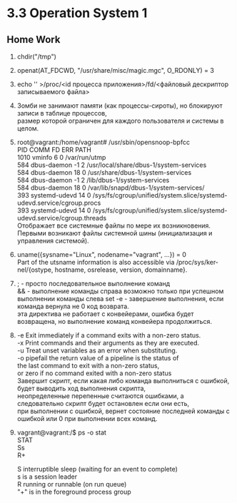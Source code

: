 # 3.3 Operation System 1
## Home Work
1.  chdir("/tmp")  
2.  openat(AT_FDCWD, "/usr/share/misc/magic.mgc", O_RDONLY) = 3  
3.  echo '' >/proc/<id процесса приложения>/fd/<файловый дескриптор записываемого файла>  
4.  Зомби не занимают памяти (как процессы-сироты), но блокируют записи в таблице процессов,   
    размер которой ограничен для каждого пользователя и системы в целом.   
5.  root@vagrant:/home/vagrant# /usr/sbin/opensnoop-bpfcc  
    PID    COMM               FD ERR PATH  
    1010   vminfo              6   0 /var/run/utmp  
    584    dbus-daemon        -1   2 /usr/local/share/dbus-1/system-services  
    584    dbus-daemon        18   0 /usr/share/dbus-1/system-services  
    584    dbus-daemon        -1   2 /lib/dbus-1/system-services  
    584    dbus-daemon        18   0 /var/lib/snapd/dbus-1/system-services/  
    393    systemd-udevd      14   0 /sys/fs/cgroup/unified/system.slice/systemd-udevd.service/cgroup.procs  
    393    systemd-udevd      14   0 /sys/fs/cgroup/unified/system.slice/systemd-udevd.service/cgroup.threads    
    Отображает все системные файлы по мере их возникновения. Первыми возникают файлы системной шины (инициализация и   управления системой).  
6.  uname({sysname="Linux", nodename="vagrant", ...}) = 0    
    Part of the utsname information is also accessible  via  /proc/sys/ker‐  
       nel/{ostype, hostname, osrelease, version, domainname}.  
7.  ; - просто последовательное выполнение команд  
    && - выполнение команды справа возможно только при успешном выполнении команды слева
    set -e - завершение выполнения, если команда вернула не 0 код возврата.  
    эта директива не работает с конвейерами, ошибка будет возвращена, но выполнение команд конвейера продолжиться.  
8.  -e  Exit immediately if a command exits with a non-zero status.    
    -x  Print commands and their arguments as they are executed.  
    -u  Treat unset variables as an error when substituting.  
    -o  pipefail    the return value of a pipeline is the status of  
                    the last command to exit with a non-zero status,  
                    or zero if no command exited with a non-zero status  
    Завершит скрипт, если какая либо команда выполниться с ошибкой, будет выводить ход выполнения скрипта,  
    неопределенные перепенные считаются ошибками, а следовательно скрипт будет остановлен если они есть,   
    при выполнении с ошибкой, вернет состояние последней команды с ошибкой или 0 при выполнении всех команд.  
9.  vagrant@vagrant:/$ ps -o stat  
    STAT  
    Ss  
    R+  

    S    interruptible sleep (waiting for an event to complete)  
    s    is a session leader  
    R    running or runnable (on run queue)  
    "\+"    is in the foreground process group


